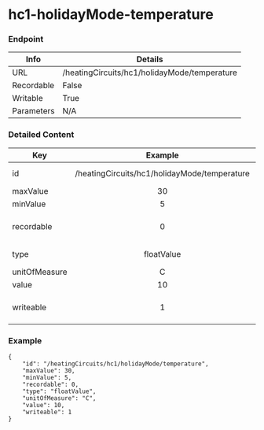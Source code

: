 # hc1-holidayMode-temperature



### Endpoint

| Info  | Details |
| ------------- | ------------- |
| URL   | /heatingCircuits/hc1/holidayMode/temperature   |
| Recordable   | False   |
| Writable   | True   |
| Parameters  | N/A  |

### Detailed Content

|  Key  | Example | Description |
| ------------- | :------: | ------------------------------ |
|  id | /heatingCircuits/hc1/holidayMode/temperature | Message ID (URL) |
|  maxValue | 30 |  |
|  minValue | 5 |  |
|  recordable | 0 | Recordable parameter (0=No) |
|  type | floatValue | Data type of value |
|  unitOfMeasure | C |  |
|  value | 10 |  |
|  writeable | 1 | Writable parameter (0=No) |



### Example
```
{
    "id": "/heatingCircuits/hc1/holidayMode/temperature",
    "maxValue": 30,
    "minValue": 5,
    "recordable": 0,
    "type": "floatValue",
    "unitOfMeasure": "C",
    "value": 10,
    "writeable": 1
}
```
